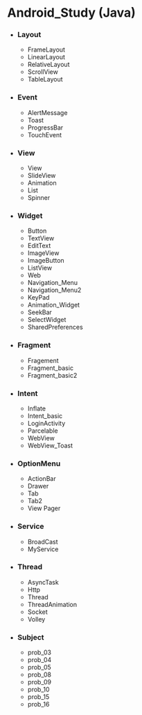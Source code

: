 # Android_Study (Java) 

- ### Layout
    - FrameLayout
    - LinearLayout
    - RelativeLayout
    - ScrollView
    - TableLayout
    

- ### Event
  - AlertMessage
  - Toast
  - ProgressBar
  - TouchEvent
    
- ### View
  - View
  - SlideView
  - Animation
  - List
  - Spinner
    
- ### Widget
  - Button
  - TextView  
  - EditText
  - ImageView  
  - ImageButton
  - ListView
  - Web
  - Navigation_Menu
  - Navigation_Menu2
  - KeyPad
  - Animation_Widget
  - SeekBar
  - SelectWidget
  - SharedPreferences

- ### Fragment
  - Fragement
  - Fragment_basic
  - Fragment_basic2
    
- ### Intent
  - Inflate
  - Intent_basic
  - LoginActivity
  - Parcelable
  - WebView
  - WebView_Toast
    
- ### OptionMenu
  - ActionBar
  - Drawer
  - Tab
  - Tab2
  - View Pager
    
- ### Service
  - BroadCast
  - MyService
    
- ### Thread
  - AsyncTask
  - Http
  - Thread
  - ThreadAnimation
  - Socket
  - Volley  
    
- ### Subject
    - prob_03
    - prob_04
    - prob_05
    - prob_08 
    - prob_09
    - prob_10
    - prob_15
    - prob_16